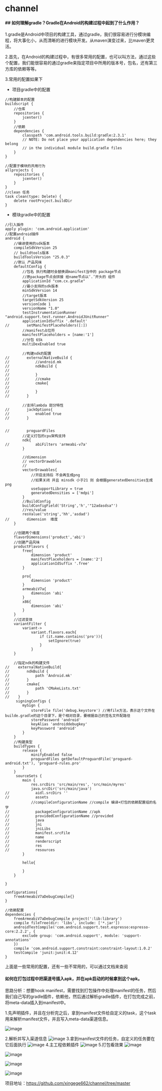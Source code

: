 # channel
#### ## 如何理解gradle？Gradle在Android的构建过程中起到了什么作用？
1.gradle是Android中项目的构建工具，通过gradle，我们很容易进行分模块编程，将大事化小，从而清晰的进行模块开发。从maven演变过来，比maven更灵活。

2.首先，在Android的构建过程中，有很多常用的配置，也可以叫方法，通过这些个配置，我们能很容易的通过gradle来指定项目中所用的版本号，包名，还有第三方库的依赖等等。

3.常用的配置如果下

- 项目gradle中的配置
```
//构建脚本的配置
buildscript {
    //仓库
    repositories {
        jcenter()
    }
    //依赖
    dependencies {
        classpath 'com.android.tools.build:gradle:2.3.1'
        // NOTE: Do not place your application dependencies here; they belong
        // in the individual module build.gradle files
    }
}

//配置子模块的共用行为
allprojects {
    repositories {
        jcenter()
    }
}
//clean 任务
task clean(type: Delete) {
    delete rootProject.buildDir
}
```
- 模块gradle中的配置

```
//引入插件
apply plugin: 'com.android.application'
//配置android插件
android {
    //编译使用的sdk版本
    compileSdkVersion 25
    // buildtools版本
    buildToolsVersion "25.0.3"
    //默认 产品风味
    defaultConfig {
        //包名 执行构建时会替换调manifest当中的 package节点
        //原package节点会拼接 给name节点以‘.’开头的 组件
        applicationId "com.cx.gradle"
        //最小支持的sdk版本
        minSdkVersion 14
        //target版本
        targetSdkVersion 25
        versionCode 1
        versionName "1.0"
        testInstrumentationRunner "android.support.test.runner.AndroidJUnitRunner"
        applicationIdSuffix '.default'
//        setManifestPlaceholders([:])
        //manifest占位符
        manifestPlaceholders = [name:'1']
        //分包 65k
        multiDexEnabled true

        //构建ndk的配置
//        externalNativeBuild {
//            //android.mk
//            ndkBuild {
//
//            }
//            //cmake
//            cmake{
//
//            }
//        }

        //支持lambda 部分特性
//        jackOptions{
//            enabled true
//        }


//        proguardFiles
        //定义打包的cpu架构支持
        ndk{
//            abiFilters 'armeabi-v7a'
        }

        //dimension
        // vectorDrawables
        //
        vectorDrawables{
            //开启支持后 不会再生成png
            //如果关闭 并且 minsdk 小于21 则 会根据generatedDensities生成png
            useSupportLibrary = true
            generatedDensities = ['mdpi']
        }
        //BuildConfig
        buildConfigField('String','h','"12adasdsa"')
        //res/value
        resValue('string','hh','asdad')
//        dimension  维度
    }

    //创建两个维度
    flavorDimensions('product','abi')
    //创建产品风味
    productFlavors {
        free{
            dimension 'product'
            manifestPlaceholders = [name:'2']
            applicationIdSuffix '.free'
        }

        pro{
            dimension 'product'
        }
        armeabiV7a{
            dimension 'abi'
        }
        x86{
            dimension 'abi'
        }
    }
    //过滤变体
    variantFilter {
        variant->
            variant.flavors.each{
                if (it.name.contains('pro')){
                    setIgnore(true)
                }
            }
    }

    //指定ndk的构建文件
//    externalNativeBuild{
//        ndkBuild {
//            path 'Android.mk'
//        }
//        cmake{
//            path 'CMakeLists.txt'
//        }
//    }
     signingConfigs {
        mySign {
            storeFile file('debug.keystore') //用file方法，表示这个文件在builde.gradle的这个目录下，是个相对目录，要根据自己的签名文件配路径
            storePassword 'android'
            keyAlias 'androiddebugkey'
            keyPassword 'android'
        }
    }
    //构建类型
    buildTypes {
        release {
            minifyEnabled false
            proguardFiles getDefaultProguardFile('proguard-android.txt'), 'proguard-rules.pro'
        }
    }
     sourceSets {
        main {
            res.srcDirs 'src/main/res', 'src/main/myres'
            java.srcDir('src/main/java')
//            aidl.srcDirs ''
//            assets
            //compileConfigurationName //compile 编译+打包的依赖配置组的名字
//            packageConfigurationName //apk
//            providedConfigurationName //provided
//            java
//            jni
//            jniLibs
//            manifest.srcFile
//            name
//            renderscript
//            res
//            resources
        }

        hello{

        }
    }

}

configurations{
    freeArmeabiV7aDebugCompile{}
}

//依赖配置
dependencies {
    freeArmeabiV7aDebugCompile project(':lib:library')
    compile fileTree(dir: 'libs', include: ['*.jar'])
    androidTestCompile('com.android.support.test.espresso:espresso-core:2.2.2', {
        exclude group: 'com.android.support', module: 'support-annotations'
    })
    compile 'com.android.support.constraint:constraint-layout:1.0.2'
    testCompile 'junit:junit:4.12'
}

```
上面是一些常用的配置，还有一些不常用的，可以通过文档来查阅

#### 如何在打包过程中把渠道号插入apk，并在apk启动的时候拿到这个apk。

思路分析：想要hook manifest，需要找到打包操作中处理manifest的任务，然后我们自己写的gradle插件，依赖他，然后通过解析gradle插件，在打包完成之前，将meta-data插入到manifest中。

1.先声明插件，并且在分析完之后，拿到manifest文件给自定义的task，这个task用来解析manifest文件，并且写入meta-data渠道信息。

![image](http://opy4iwqsf.bkt.clouddn.com/WX20171223-225808@2x.png)

2.解析并写入渠道信息
![image](http://opy4iwqsf.bkt.clouddn.com/WX20171223-225958@2x.png)
3.拿到manifest文件的任务，自定义的任务要在它后面执行
![image](http://opy4iwqsf.bkt.clouddn.com/WX20171223-230058@2x.png)
4.主工程依赖插件
![image](http://opy4iwqsf.bkt.clouddn.com/WX20171223-225247@2x.png)
5.打包看效果
![image](http://opy4iwqsf.bkt.clouddn.com/WX20171223-230240@2x.png)

![image](http://opy4iwqsf.bkt.clouddn.com/WX20171223-230332@2x.png)

![image](http://opy4iwqsf.bkt.clouddn.com/WX20171223-230757@2x.png)

![image](http://opy4iwqsf.bkt.clouddn.com/WX20171223-230730@2x.png)


项目地址：https://github.com/xingege662/channel/tree/master

